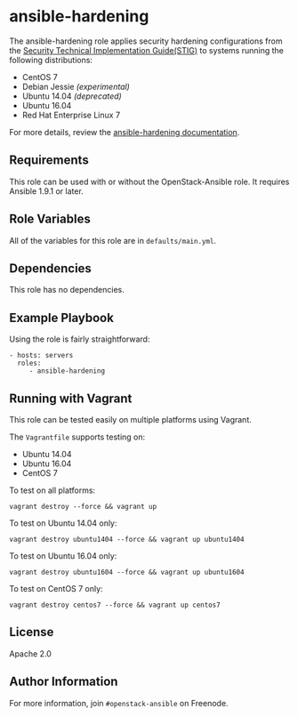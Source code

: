 ansible-hardening
=================

The ansible-hardening role applies security hardening configurations
from the [Security Technical Implementation Guide(STIG)](http://iase.disa.mil/stigs/Pages/index.aspx)
to systems running the following distributions:

* CentOS 7
* Debian Jessie *(experimental)*
* Ubuntu 14.04 *(deprecated)*
* Ubuntu 16.04
* Red Hat Enterprise Linux 7

For more details, review the
[ansible-hardening documentation](http://docs.openstack.org/developer/ansible-hardening/).

Requirements
------------

This role can be used with or without the OpenStack-Ansible role. It requires
Ansible 1.9.1 or later.

Role Variables
--------------

All of the variables for this role are in `defaults/main.yml`.

Dependencies
------------

This role has no dependencies.

Example Playbook
----------------

Using the role is fairly straightforward:

    - hosts: servers
      roles:
         - ansible-hardening

Running with Vagrant
--------------------

This role can be tested easily on multiple platforms using Vagrant.

The `Vagrantfile` supports testing on:
 * Ubuntu 14.04
 * Ubuntu 16.04
 * CentOS 7

To test on all platforms:

```shell
vagrant destroy --force && vagrant up
```

To test on Ubuntu 14.04 only:

```shell
vagrant destroy ubuntu1404 --force && vagrant up ubuntu1404
```

To test on Ubuntu 16.04 only:
```shell
vagrant destroy ubuntu1604 --force && vagrant up ubuntu1604
```

To test on CentOS 7 only:

```shell
vagrant destroy centos7 --force && vagrant up centos7
```

License
-------

Apache 2.0

Author Information
------------------

For more information, join `#openstack-ansible` on Freenode.
